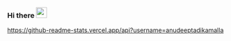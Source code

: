 ### Hi there <img src="https://raw.githubusercontent.com/MartinHeinz/MartinHeinz/master/wave.gif" width="25px">
https://github-readme-stats.vercel.app/api?username=anudeeptadikamalla

<!--
**anudeeptadikamalla/anudeeptadikamalla** is a ✨ _special_ ✨ repository because its `README.md` (this file) appears on your GitHub profile.

Here are some ideas to get you started:

- 🔭 I’m currently working on ...
- 🌱 I’m currently learning ...
- 👯 I’m looking to collaborate on ...
- 🤔 I’m looking for help with ...
- 💬 Ask me about ...
- 📫 How to reach me: ...
- 😄 Pronouns: ...
- ⚡ Fun fact: ...
-->
